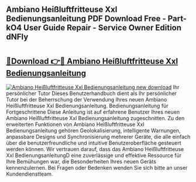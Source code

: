 ## Ambiano Heißluftfritteuse Xxl Bedienungsanleitung PDF Download Free - Part-kO4 User Guide Repair - Service Owner Edition dNFIy

# <h2><a href="http://df3643e.blite.top/?on=Ambiano+Hei%c3%9fluftfritteuse+Xxl+Bedienungsanleitung">🔗Download 👉🔴 Ambiano Heißluftfritteuse Xxl Bedienungsanleitung</a></h2>

[![Ambiano Heißluftfritteuse Xxl Bedienungsanleitung new download](https://i.imgur.com/lujVjoI.png)](http://df3643e.blite.top/?on=Ambiano+Hei%c3%9fluftfritteuse+Xxl+Bedienungsanleitung)
Ihr persönlicher Tutor Dieses Benutzerhandbuch dient als Ihr persönlicher Tutor bei der Beherrschung der Verwendung Ihres neuen Ambiano Heißluftfritteuse Xxl Bedienungsanleitung. Bedienungsanleitung für Fortgeschrittene Diese Anleitung ist auf erfahrene Benutzer Ihres neuen Ambiano Heißluftfritteuse Xxl Bedienungsanleitung zugeschnitten. Zu den erweiterten Funktionen von Ambiano Heißluftfritteuse Xxl Bedienungsanleitung gehören Geolokalisierung, intelligente Warnungen, anpassbare Designs und Synchronisierung mehrerer Geräte, die alle einfach über die benutzerfreundliche und intuitive Benutzeroberfläche gesteuert werden können. Wir vertrauen darauf, dass das Ambiano Heißluftfritteuse Xxl BedienungsanleitungD eine zuverlässige und effektive Ressource für Ihre Bemühungen war, die Besonderheiten Ihres neuen Geräts kennenzulernen. Bei Fragen oder Bedenken wenden Sie sich bitte an unser Kundendienstteam.
